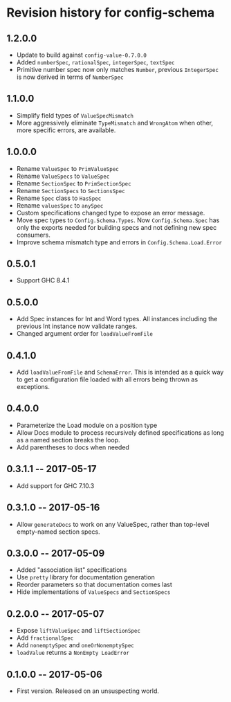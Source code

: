 # Revision history for config-schema

## 1.2.0.0

* Update to build against `config-value-0.7.0.0`
* Added `numberSpec`, `rationalSpec`, `integerSpec`, `textSpec`
* Primitive number spec now only matches `Number`, previous
  `IntegerSpec` is now derived in terms of `NumberSpec`

## 1.1.0.0

* Simplify field types of `ValueSpecMismatch`
* More aggressively eliminate `TypeMismatch` and `WrongAtom`
  when other, more specific errors, are available.

## 1.0.0.0

* Rename `ValueSpec` to `PrimValueSpec`
* Rename `ValueSpecs` to `ValueSpec`
* Rename `SectionSpec` to `PrimSectionSpec`
* Rename `SectionSpecs` to `SectionsSpec`
* Rename `Spec` class to `HasSpec`
* Rename `valuesSpec` to `anySpec`
* Custom specifications changed type to expose an error message.
* Move spec types to `Config.Schema.Types`. Now `Config.Schema.Spec`
  has only the exports needed for building specs and not defining
  new spec consumers.
* Improve schema mismatch type and errors in `Config.Schema.Load.Error`

## 0.5.0.1
* Support GHC 8.4.1

## 0.5.0.0

* Add Spec instances for Int and Word types. All instances
  including the previous Int instance now validate ranges.
* Changed argument order for `loadValueFromFile`

## 0.4.1.0

* Add `loadValueFromFile` and `SchemaError`. This is intended
  as a quick way to get a configuration file loaded with all
  errors being thrown as exceptions.

## 0.4.0.0

* Parameterize the Load module on a position type
* Allow Docs module to process recursively defined
  specifications as long as a named section breaks
  the loop.
* Add parentheses to docs when needed

## 0.3.1.1  -- 2017-05-17

* Add support for GHC 7.10.3

## 0.3.1.0  -- 2017-05-16

* Allow `generateDocs` to work on any ValueSpec, rather than
  top-level empty-named section specs.

## 0.3.0.0  -- 2017-05-09

* Added "association list" specifications
* Use `pretty` library for documentation generation
* Reorder parameters so that documentation comes last
* Hide implementations of `ValueSpecs` and `SectionSpecs`

## 0.2.0.0  -- 2017-05-07

* Expose `liftValueSpec` and `liftSectionSpec`
* Add `fractionalSpec`
* Add `nonemptySpec` and `oneOrNonemptySpec`
* `loadValue` returns a `NonEmpty LoadError`

## 0.1.0.0  -- 2017-05-06

* First version. Released on an unsuspecting world.
